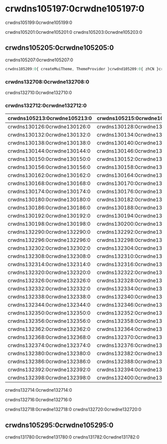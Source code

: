 # crwdns105197:0crwdne105197:0

<p class="description">crwdns105199:0crwdne105199:0</p>

crwdns105201:0crwdne105201:0 crwdns105203:0crwdne105203:0

## crwdns105205:0crwdne105205:0

crwdns105207:0crwdne105207:0

```jsx
crwdns105209:0{ createMuiTheme, ThemeProvider }crwdnd105209:0{ zhCN }crwdnd105209:0{ main: '#1976d2' }crwdnd105209:0{theme}crwdne105209:0
```

### crwdns132708:0crwdne132708:0

crwdns132710:0crwdne132710:0

### crwdns132712:0crwdne132712:0

| crwdns105213:0crwdne105213:0 | crwdns105215:0crwdne105215:0 | crwdns105217:0crwdne105217:0   |
|:---------------------------- |:---------------------------- |:------------------------------ |
| crwdns130126:0crwdne130126:0 | crwdns130128:0crwdne130128:0 | `crwdns130130:0crwdne130130:0` |
| crwdns130132:0crwdne130132:0 | crwdns130134:0crwdne130134:0 | `crwdns130136:0crwdne130136:0` |
| crwdns130138:0crwdne130138:0 | crwdns130140:0crwdne130140:0 | `crwdns130142:0crwdne130142:0` |
| crwdns130144:0crwdne130144:0 | crwdns130146:0crwdne130146:0 | `crwdns130148:0crwdne130148:0` |
| crwdns130150:0crwdne130150:0 | crwdns130152:0crwdne130152:0 | `crwdns130154:0crwdne130154:0` |
| crwdns130156:0crwdne130156:0 | crwdns130158:0crwdne130158:0 | `crwdns130160:0crwdne130160:0` |
| crwdns130162:0crwdne130162:0 | crwdns130164:0crwdne130164:0 | `crwdns130166:0crwdne130166:0` |
| crwdns130168:0crwdne130168:0 | crwdns130170:0crwdne130170:0 | `crwdns130172:0crwdne130172:0` |
| crwdns130174:0crwdne130174:0 | crwdns130176:0crwdne130176:0 | `crwdns130178:0crwdne130178:0` |
| crwdns130180:0crwdne130180:0 | crwdns130182:0crwdne130182:0 | `crwdns130184:0crwdne130184:0` |
| crwdns130186:0crwdne130186:0 | crwdns130188:0crwdne130188:0 | `crwdns130190:0crwdne130190:0` |
| crwdns130192:0crwdne130192:0 | crwdns130194:0crwdne130194:0 | `crwdns130196:0crwdne130196:0` |
| crwdns130198:0crwdne130198:0 | crwdns130200:0crwdne130200:0 | `crwdns130202:0crwdne130202:0` |
| crwdns132290:0crwdne132290:0 | crwdns132292:0crwdne132292:0 | `crwdns132294:0crwdne132294:0` |
| crwdns132296:0crwdne132296:0 | crwdns132298:0crwdne132298:0 | `crwdns132300:0crwdne132300:0` |
| crwdns132302:0crwdne132302:0 | crwdns132304:0crwdne132304:0 | `crwdns132306:0crwdne132306:0` |
| crwdns132308:0crwdne132308:0 | crwdns132310:0crwdne132310:0 | `crwdns132312:0crwdne132312:0` |
| crwdns132314:0crwdne132314:0 | crwdns132316:0crwdne132316:0 | `crwdns132318:0crwdne132318:0` |
| crwdns132320:0crwdne132320:0 | crwdns132322:0crwdne132322:0 | `crwdns132324:0crwdne132324:0` |
| crwdns132326:0crwdne132326:0 | crwdns132328:0crwdne132328:0 | `crwdns132330:0crwdne132330:0` |
| crwdns132332:0crwdne132332:0 | crwdns132334:0crwdne132334:0 | `crwdns132336:0crwdne132336:0` |
| crwdns132338:0crwdne132338:0 | crwdns132340:0crwdne132340:0 | `crwdns132342:0crwdne132342:0` |
| crwdns132344:0crwdne132344:0 | crwdns132346:0crwdne132346:0 | `crwdns132348:0crwdne132348:0` |
| crwdns132350:0crwdne132350:0 | crwdns132352:0crwdne132352:0 | `crwdns132354:0crwdne132354:0` |
| crwdns132356:0crwdne132356:0 | crwdns132358:0crwdne132358:0 | `crwdns132360:0crwdne132360:0` |
| crwdns132362:0crwdne132362:0 | crwdns132364:0crwdne132364:0 | `crwdns132366:0crwdne132366:0` |
| crwdns132368:0crwdne132368:0 | crwdns132370:0crwdne132370:0 | `crwdns132372:0crwdne132372:0` |
| crwdns132374:0crwdne132374:0 | crwdns132376:0crwdne132376:0 | `crwdns132378:0crwdne132378:0` |
| crwdns132380:0crwdne132380:0 | crwdns132382:0crwdne132382:0 | `crwdns132384:0crwdne132384:0` |
| crwdns132386:0crwdne132386:0 | crwdns132388:0crwdne132388:0 | `crwdns132390:0crwdne132390:0` |
| crwdns132392:0crwdne132392:0 | crwdns132394:0crwdne132394:0 | `crwdns132396:0crwdne132396:0` |
| crwdns132398:0crwdne132398:0 | crwdns132400:0crwdne132400:0 | `crwdns132402:0crwdne132402:0` |

crwdns132714:0crwdne132714:0

crwdns132716:0crwdne132716:0

crwdns132718:0crwdne132718:0 crwdns132720:0crwdne132720:0

## crwdns105295:0crwdne105295:0

crwdns131780:0crwdne131780:0 crwdns131782:0crwdne131782:0
